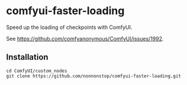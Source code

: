 # comfyui-faster-loading

Speed up the loading of checkpoints with ComfyUI.

See https://github.com/comfyanonymous/ComfyUI/issues/1992.

## Installation

```
cd ComfyUI/custom_nodes
git clone https://github.com/nonnonstop/comfyui-faster-loading.git
```
